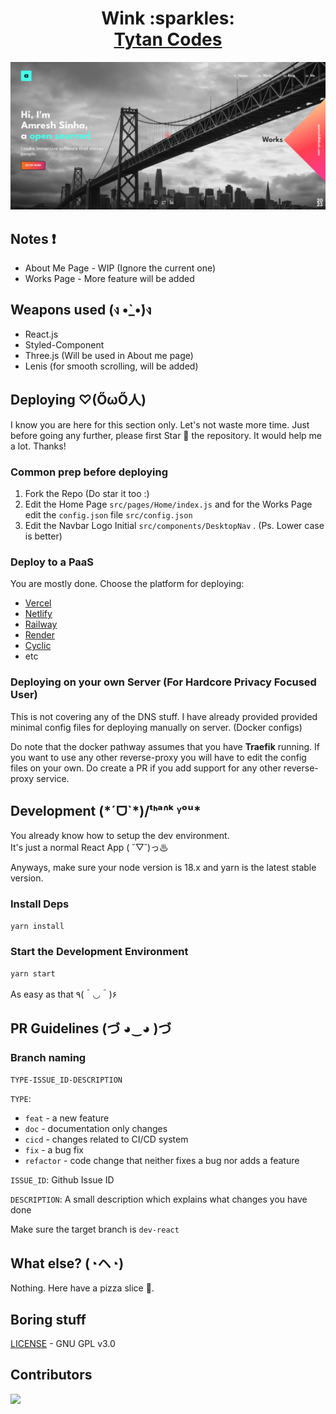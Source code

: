 <h1 align="center">Wink :sparkles:<br /><a href="https://AmreshSinha.vercel.app" target="_blank">Tytan Codes</a></h1>

![AmreshSinha](./AmreshSinha.png)

## Notes :heavy_exclamation_mark:

- About Me Page - WIP (Ignore the current one)
- Works Page - More feature will be added

## Weapons used (ง •̀_•́)ง

- React.js
- Styled-Component
- Three.js (Will be used in About me page)
- Lenis (for smooth scrolling, will be added)

## Deploying ♡(ŐωŐ人)

I know you are here for this section only. Let's not waste more time. Just before going any further, please first Star :star2: the repository. It would help me a lot. Thanks!

### Common prep before deploying

1) Fork the Repo (Do star it too :)
2) Edit the Home Page `src/pages/Home/index.js` and for the Works Page edit the `config.json` file `src/config.json`
3) Edit the Navbar Logo Initial `src/components/DesktopNav` . (Ps. Lower case is better)

### Deploy to a PaaS
You are mostly done. Choose the platform for deploying:
  - [Vercel](https://vercel.com)
  - [Netlify](https://www.netlify.com)
  - [Railway](https://railway.app)
  - [Render](https://render.com)
  - [Cyclic](https://www.cyclic.sh)
  - etc

### Deploying on your own Server (For **Hardcore Privacy Focused User**)

This is not covering any of the DNS stuff. I have already provided provided minimal config files for deploying manually on server. (Docker configs)

Do note that the docker pathway assumes that you have **Traefik** running. If you want to use any other reverse-proxy you will have to edit the config files on your own. Do create a PR if you add support for any other reverse-proxy service.

<h2> Development (*ˊᗜˋ*)/ᵗᑋᵃᐢᵏ ᵞᵒᵘ*</h2>

You already know how to setup the dev environment.<br />It's just a normal React App ( ˘▽˘)っ♨

Anyways, make sure your node version is 18.x and yarn is the latest stable version.

### Install Deps

```bash
yarn install
```

### Start the Development Environment

```bash
yarn start
```

As easy as that ٩(＾◡＾)۶

## PR Guidelines (づ ◕‿◕ )づ

### Branch naming

`TYPE-ISSUE_ID-DESCRIPTION`

`TYPE`:
- `feat` - a new feature
- `doc` - documentation only changes
- `cicd` - changes related to CI/CD system
- `fix` - a bug fix
- `refactor` - code change that neither fixes a bug nor adds a feature

`ISSUE_ID`: Github Issue ID

`DESCRIPTION`: A small description which explains what changes you have done

Make sure the target branch is `dev-react`

## What else? (◔ヘ◔)

Nothing. Here have a pizza slice 🍕.

## Boring stuff

[LICENSE](./LICENSE) - GNU GPL v3.0

## Contributors

<a href="https://github.com/AmreshSinha/wink/graphs/contributors">
  <img src="https://contrib.rocks/image?repo=AmreshSinha/wink" />
</a>
